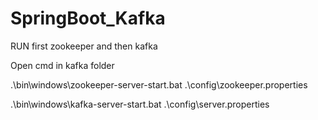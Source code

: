 # SpringBoot_Kafka

RUN first zookeeper and then kafka 

Open cmd in kafka folder

.\bin\windows\zookeeper-server-start.bat .\config\zookeeper.properties

.\bin\windows\kafka-server-start.bat .\config\server.properties

